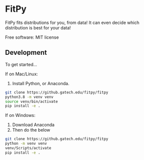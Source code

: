 # FitPy
FitPy fits distributions for you, from data! It can even decide which distribution is best for your data!

Free software: MIT license

## Development

To get started...

If on Mac/Linux:

1. Install Python, or Anaconda.

```bash
git clone https://github.gatech.edu/fitpy/fitpy
python3.8 -m venv venv
source venv/bin/activate
pip install -e .
```

If on Windows:

1. Download Anaconda
2. Then do the below

```bash
git clone https://github.gatech.edu/fitpy/fitpy
python -m venv venv
venv/Scripts/activate
pip install -e .
```
